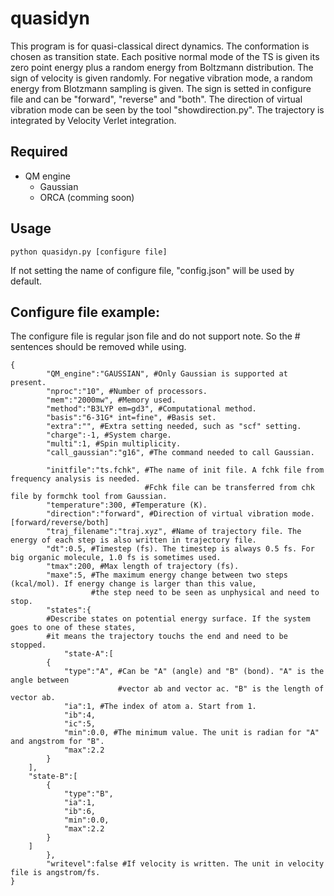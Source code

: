 # quasidyn

This program is for quasi-classical direct dynamics. The conformation is chosen as transition state. Each positive normal mode of the TS is given its zero point energy plus a random energy from Boltzmann distribution. The sign of velocity is given randomly. For negative vibration mode, a random energy from Blotzmann sampling is given. The sign is setted in configure file and can be "forward", "reverse" and "both". The direction of virtual vibration mode can be seen by the tool "showdirection.py". The trajectory is integrated by Velocity Verlet integration. 

## Required

- QM engine
  - Gaussian
  - ORCA (comming soon)
  
## Usage

    python quasidyn.py [configure file]

If not setting the name of configure file, "config.json" will be used by default.

## Configure file example:

The configure file is regular json file and do not support note. So the # sentences should be removed while using.

    {
            "QM_engine":"GAUSSIAN", #Only Gaussian is supported at present.
            "nproc":"10", #Number of processors.
            "mem":"2000mw", #Memory used.
            "method":"B3LYP em=gd3", #Computational method.
            "basis":"6-31G* int=fine", #Basis set.
            "extra":"", #Extra setting needed, such as "scf" setting.
            "charge":-1, #System charge.
            "multi":1, #Spin multiplicity.
            "call_gaussian":"g16", #The command needed to call Gaussian.

            "initfile":"ts.fchk", #The name of init file. A fchk file from frequency analysis is needed. 
                                  #Fchk file can be transferred from chk file by formchk tool from Gaussian.
            "temperature":300, #Temperature (K).
            "direction":"forward", #Direction of virtual vibration mode. [forward/reverse/both]
            "traj_filename":"traj.xyz", #Name of trajectory file. The energy of each step is also written in trajectory file.
            "dt":0.5, #Timestep (fs). The timestep is always 0.5 fs. For big organic molecule, 1.0 fs is sometimes used.
            "tmax":200, #Max length of trajectory (fs). 
            "maxe":5, #The maximum energy change between two steps (kcal/mol). If energy change is larger than this value,
                      #the step need to be seen as unphysical and need to stop. 
            "states":{
            #Describe states on potential energy surface. If the system goes to one of these states, 
            #it means the trajectory touchs the end and need to be stopped.
                "state-A":[
            {
                "type":"A", #Can be "A" (angle) and "B" (bond). "A" is the angle between 
                            #vector ab and vector ac. "B" is the length of vector ab.
                "ia":1, #The index of atom a. Start from 1.
                "ib":4,
                "ic":5,
                "min":0.0, #The minimum value. The unit is radian for "A" and angstrom for "B".
                "max":2.2
            }
        ],
        "state-B":[
            {
                "type":"B",
                "ia":1,
                "ib":6,
                "min":0.0,
                "max":2.2
            }
        ]
            },
            "writevel":false #If velocity is written. The unit in velocity file is angstrom/fs.
    }
